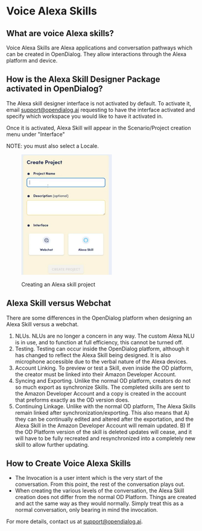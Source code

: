 # Voice Alexa Skills

## What are voice Alexa skills?

Voice Alexa Skills are Alexa applications and conversation pathways which can be created in OpenDialog. They allow interactions through the Alexa platform and device.&#x20;

## How is the Alexa Skill Designer Package activated in OpenDialog?

The Alexa skill designer interface is not activated by default. To activate it, email support@opendialog.ai requesting to have the interface activated and specify which workspace you would like to have it activated in.&#x20;

Once it is activated, Alexa Skill will appear in the Scenario/Project creation menu under "Interface"

NOTE: you must also select a Locale.

<figure><img src="../.gitbook/assets/Screenshot 2023-06-12 163659.png" alt="Creating an Alexa skill project" width="240"><figcaption><p>Creating an Alexa skill project </p></figcaption></figure>

## Alexa Skill versus Webchat

There are some differences in the OpenDialog platform when designing an Alexa Skill versus a webchat.

1. NLUs. NLUs are no longer a concern in any way. The custom Alexa NLU is in use, and to function at full efficiency, this cannot be turned off.&#x20;
2. Testing. Testing can occur inside the OpenDialog platform, although it has changed to reflect the Alexa Skill being designed. It is also microphone accessible due to the verbal nature of the Alexa devices.&#x20;
3. Account Linking. To preview or test a Skill, even inside the OD platform, the creator must be linked into their Amazon Developer Account.&#x20;
4. Syncing and Exporting. Unlike the normal OD platform, creators do not so much export as synchronize Skills. The completed skills are sent to the Amazon Developer Account and a copy is created in the account that preforms exactly as the OD version does.
5. Continuing Linkage. Unlike with the normal OD platform, The Alexa Skills remain linked after synchronization/exporting. This also means that A) they can be continually edited and altered after the exportation, and the Alexa Skill in the Amazon Developer Account will remain updated. B) If the OD Platform version of the skill is deleted updates will cease, and it will have to be fully recreated and resynchronized into a completely new skill to allow further updating.

## How to Create Voice Alexa Skills

* The Invocation is a user intent which is the very start of the conversation. From this point, the rest of the conversation plays out.
* When creating the various levels of the conversation, the Alexa Skill creation does not differ from the normal OD Platform. Things are created and act the same way as they would normally. Simply treat this as a normal conversation, only bearing in mind the invocation.&#x20;

For more details, contact us at support@opendialog.ai.&#x20;

